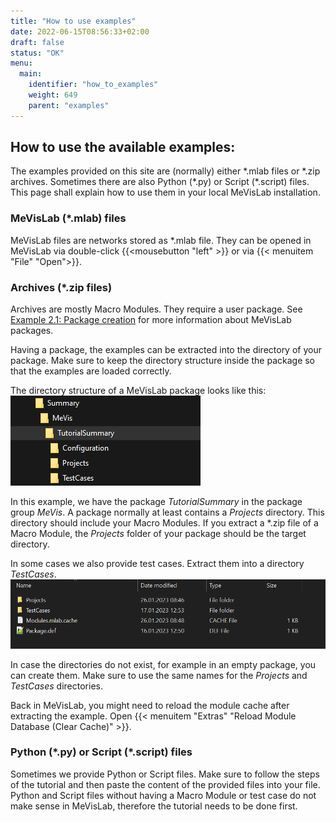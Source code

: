 ```yaml
---
title: "How to use examples"
date: 2022-06-15T08:56:33+02:00
draft: false
status: "OK"
menu: 
  main:
    identifier: "how_to_examples"
    weight: 649
    parent: "examples"
---
```


## How to use the available examples:
The examples provided on this site are (normally) either \*.mlab files or *.zip archives. Sometimes there are also Python (\*.py) or Script (\*.script) files. This page shall explain how to use them in your local MeVisLab installation.

### MeVisLab (\*.mlab) files
MeVisLab files are networks stored as \*.mlab file. They can be opened in MeVisLab via double-click {{<mousebutton "left" >}} or via {{< menuitem "File" "Open">}}.

### Archives (\*.zip files)
Archives are mostly Macro Modules. They require a user package. See [Example 2.1: Package creation](/tutorials/basicmechanisms/macromodules/package/) for more information about MeVisLab packages.

Having a package, the examples can be extracted into the directory of your package. Make sure to keep the directory structure inside the package so that the examples are loaded correctly.

The directory structure of a MeVisLab package looks like this:
![Package directory structure](/images/examples/howto_1.png "Package directory structure")

In this example, we have the package *TutorialSummary* in the package group *MeVis*. A package normally at least contains a *Projects* directory. This directory should include your Macro Modules. If you extract a \*.zip file of a Macro Module, the *Projects* folder of your package should be the target directory.

In some cases we also provide test cases. Extract them into a directory *TestCases*.
![Package directory structure](/images/examples/howto_2.png "Package directory structure")

In case the directories do not exist, for example in an empty package, you can create them. Make sure to use the same names for the *Projects* and *TestCases* directories.

Back in MeVisLab, you might need to reload the module cache after extracting the example. Open {{< menuitem "Extras" "Reload Module Database (Clear Cache)" >}}.

### Python (\*.py) or Script (\*.script) files
Sometimes we provide Python or Script files. Make sure to follow the steps of the tutorial and then paste the content of the provided files into your file. Python and Script files without having a Macro Module or test case do not make sense in MeVisLab, therefore the tutorial needs to be done first.
